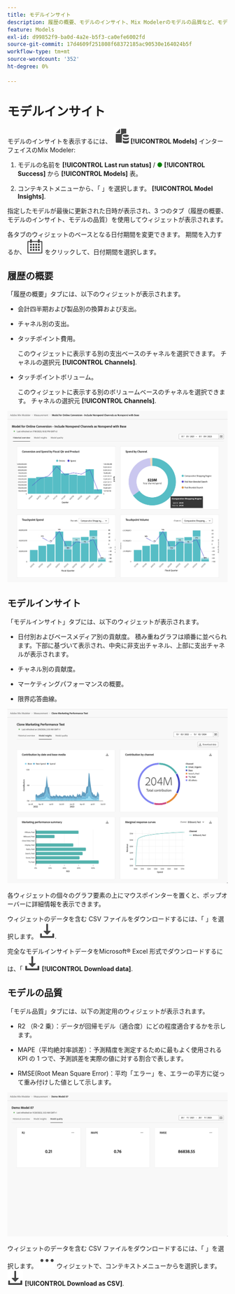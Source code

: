 ```yaml
---
title: モデルインサイト
description: 履歴の概要、モデルのインサイト、Mix Modelerのモデルの品質など、モデルに関する詳細を取得する方法を説明します。
feature: Models
exl-id: d99852f9-ba0d-4a2e-b5f3-ca0efe6002fd
source-git-commit: 17d4609f251808f68372185ac90530e164024b5f
workflow-type: tm+mt
source-wordcount: '352'
ht-degree: 0%

---
```


# モデルインサイト

モデルのインサイトを表示するには、 ![モデル](../assets/icons/FileData.svg) **[!UICONTROL Models]** インターフェイスのMix Modeler:

1. モデルの名前を **[!UICONTROL Last run status]** / <span style="color:green">●</span> **[!UICONTROL Success]** から **[!UICONTROL Models]** 表。

1. コンテキストメニューから、「 」を選択します。 **[!UICONTROL Model Insights]**.

指定したモデルが最後に更新された日時が表示され、3 つのタブ（履歴の概要、モデルのインサイト、モデルの品質）を使用してウィジェットが表示されます。

各タブのウィジェットのベースとなる日付期間を変更できます。 期間を入力するか、 ![カレンダー](../assets/icons/Calendar.svg) をクリックして、日付期間を選択します。


## 履歴の概要

「履歴の概要」タブには、以下のウィジェットが表示されます。

* 会計四半期および製品別の換算および支出。

* チャネル別の支出。

* タッチポイント費用。

  このウィジェットに表示する別の支出ベースのチャネルを選択できます。 チャネルの選択元 **[!UICONTROL Channels]**.

* タッチポイントボリューム。

  このウィジェットに表示する別のボリュームベースのチャネルを選択できます。 チャネルの選択元 **[!UICONTROL Channels]**.

![モデル — 履歴の概要](../assets/model-historical-overview.png)

## モデルインサイト

「モデルインサイト」タブには、以下のウィジェットが表示されます。

* 日付別およびベースメディア別の貢献度。 積み重ねグラフは順番に並べられます。下部に基づいて表示され、中央に非支出チャネル、上部に支出チャネルが表示されます。

* チャネル別の貢献度。

* マーケティングパフォーマンスの概要。

* 限界応答曲線。

![モデル — モデルインサイト](../assets/model-model-insights.png)

各ウィジェットの個々のグラフ要素の上にマウスポインターを置くと、ポップオーバーに詳細情報を表示できます。

ウィジェットのデータを含む CSV ファイルをダウンロードするには、「 」を選択します。 ![ダウンロード](../assets/icons/Download.svg).

完全なモデルインサイトデータをMicrosoft® Excel 形式でダウンロードするには、「 ![ダウンロード](../assets/icons/Download.svg) **[!UICONTROL Download data]**.




## モデルの品質

「モデル品質」タブには、以下の測定用のウィジェットが表示されます。

* R2 （R-2 乗）：データが回帰モデル（適合度）にどの程度適合するかを示します。

* MAPE（平均絶対率誤差）：予測精度を測定するために最もよく使用される KPI の 1 つで、予測誤差を実際の値に対する割合で表します。

* RMSE(Root Mean Square Error)：平均「エラー」を、エラーの平方に従って重み付けした値として示します。

![モデルの品質](../assets/model-quality.png)

ウィジェットのデータを含む CSV ファイルをダウンロードするには、「 」を選択します。 ![その他](../assets/icons/More.svg) ウィジェットで、コンテキストメニューからを選択します。 ![ダウンロード](../assets/icons/Download.svg) **[!UICONTROL Download as CSV]**.
